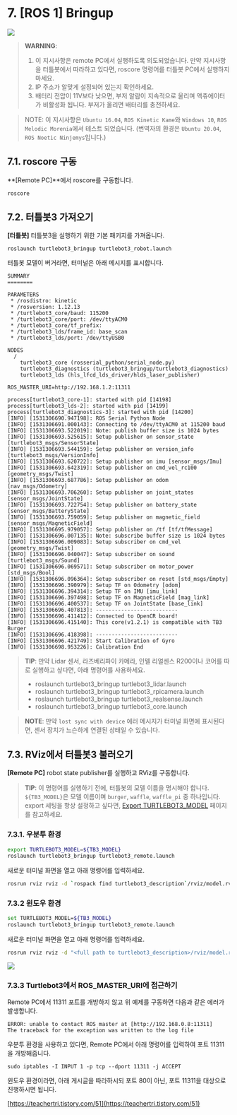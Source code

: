 # 7. [ROS 1] Bringup
![](https://emanual.robotis.com/assets/images/platform/turtlebot3/software/remote_pc_and_turtlebot.png)
> **WARNING**:
>
> 1. 이 지시사항은 remote PC에서 실행하도록 의도되었습니다. 만약 지시사항을 터틀봇에서 따라하고 있다면, roscore 명령어를 터틀봇 PC에서 실행하지 마세요.
> 1. IP 주소가 알맞게 설정되어 있는지 확인하세요.
> 1. 배터리 전압이 11V보다 낮으면, 부저 알람이 지속적으로 울리며 액츄에이터가 비활성화 됩니다. 부저가 울리면 배터리를 충전하세요.

> NOTE: 이 지시사항은 `Ubuntu 16.04`, `ROS Kinetic Kame`와 `Windows 10`, `ROS Melodic Morenia`에서 테스트 되었습니다.
(번역자의 환경은 `Ubuntu 20.04`, `ROS Noetic Ninjemys`입니다.)

## 7.1. roscore 구동

**\[Remote PC\]**에서 roscore를 구동합니다.

```sh
roscore
```


## 7.2. 터틀봇3 가져오기
**\[터틀봇\]** 터틀봇3을 실행하기 위한 기본 패키지를 가져옵니다.
```
roslaunch turtlebot3_bringup turtlebot3_robot.launch
```
터틀봇 모델이 버거라면, 터미널은 아래 메시지를 표시합니다.
```
SUMMARY
========

PARAMETERS
 * /rosdistro: kinetic
 * /rosversion: 1.12.13
 * /turtlebot3_core/baud: 115200
 * /turtlebot3_core/port: /dev/ttyACM0
 * /turtlebot3_core/tf_prefix: 
 * /turtlebot3_lds/frame_id: base_scan
 * /turtlebot3_lds/port: /dev/ttyUSB0

NODES
  /
    turtlebot3_core (rosserial_python/serial_node.py)
    turtlebot3_diagnostics (turtlebot3_bringup/turtlebot3_diagnostics)
    turtlebot3_lds (hls_lfcd_lds_driver/hlds_laser_publisher)

ROS_MASTER_URI=http://192.168.1.2:11311

process[turtlebot3_core-1]: started with pid [14198]
process[turtlebot3_lds-2]: started with pid [14199]
process[turtlebot3_diagnostics-3]: started with pid [14200]
[INFO] [1531306690.947198]: ROS Serial Python Node
[INFO] [1531306691.000143]: Connecting to /dev/ttyACM0 at 115200 baud
[INFO] [1531306693.522019]: Note: publish buffer size is 1024 bytes
[INFO] [1531306693.525615]: Setup publisher on sensor_state [turtlebot3_msgs/SensorState]
[INFO] [1531306693.544159]: Setup publisher on version_info [turtlebot3_msgs/VersionInfo]
[INFO] [1531306693.620722]: Setup publisher on imu [sensor_msgs/Imu]
[INFO] [1531306693.642319]: Setup publisher on cmd_vel_rc100 [geometry_msgs/Twist]
[INFO] [1531306693.687786]: Setup publisher on odom [nav_msgs/Odometry]
[INFO] [1531306693.706260]: Setup publisher on joint_states [sensor_msgs/JointState]
[INFO] [1531306693.722754]: Setup publisher on battery_state [sensor_msgs/BatteryState]
[INFO] [1531306693.759059]: Setup publisher on magnetic_field [sensor_msgs/MagneticField]
[INFO] [1531306695.979057]: Setup publisher on /tf [tf/tfMessage]
[INFO] [1531306696.007135]: Note: subscribe buffer size is 1024 bytes
[INFO] [1531306696.009083]: Setup subscriber on cmd_vel [geometry_msgs/Twist]
[INFO] [1531306696.040047]: Setup subscriber on sound [turtlebot3_msgs/Sound]
[INFO] [1531306696.069571]: Setup subscriber on motor_power [std_msgs/Bool]
[INFO] [1531306696.096364]: Setup subscriber on reset [std_msgs/Empty]
[INFO] [1531306696.390979]: Setup TF on Odometry [odom]
[INFO] [1531306696.394314]: Setup TF on IMU [imu_link]
[INFO] [1531306696.397498]: Setup TF on MagneticField [mag_link]
[INFO] [1531306696.400537]: Setup TF on JointState [base_link]
[INFO] [1531306696.407813]: --------------------------
[INFO] [1531306696.411412]: Connected to OpenCR board!
[INFO] [1531306696.415140]: This core(v1.2.1) is compatible with TB3 Burger
[INFO] [1531306696.418398]: --------------------------
[INFO] [1531306696.421749]: Start Calibration of Gyro
[INFO] [1531306698.953226]: Calibration End
```

> **TIP**: 만약 Lidar 센서, 라즈베리파이 카메라, 인텔 리얼센스 R200이나 코어를 따로 실행하고 싶다면, 아래 명령어를 사용하세요.
> - roslaunch turtlebot3_bringup turtlebot3_lidar.launch
> - roslaunch turtlebot3_bringup turtlebot3_rpicamera.launch
> - roslaunch turtlebot3_bringup turtlebot3_realsense.launch
> - roslaunch turtlebot3_bringup turtlebot3_core.launch

> **NOTE**: 만약 `lost sync with device` 에러 메시지가 터미널 화면에 표시된다면, 센서 장치가 느슨하게 연결된 상태일 수 있습니다.

## 7.3. RViz에서 터틀봇3 불러오기
**[Remote PC]** robot state publisher를 실행하고 RViz를 구동합니다.
> **TIP**: 이 명령어를 실행하기 전에, 터틀봇의 모델 이름을 명시해야 합니다. `${TB3_MODEL}`은 모델 이름이며 `burger`, `waffle`, `waffle_pi` 중 하나입니다. export 세팅을 항상 설정하고 싶다면, [Export TURTLEBOT3_MODEL](https://emanual.robotis.com/docs/en/platform/turtlebot3/export_turtlebot3_model) 페이지를 참고하세요.

### 7.3.1. 우분투 환경
```sh
export TURTLEBOT3_MODEL=${TB3_MODEL}
roslaunch turtlebot3_bringup turtlebot3_remote.launch
```
새로운 터미널 화면을 열고 아래 명령어를 입력하세요.
```sh
rosrun rviz rviz -d `rospack find turtlebot3_description`/rviz/model.rviz
```

### 7.3.2 윈도우 환경
```sh
set TURTLEBOT3_MODEL=${TB3_MODEL}
roslaunch turtlebot3_bringup turtlebot3_remote.launch
```
새로운 터미널 화면을 열고 아래 명령어를 입력하세요.
```sh
rosrun rviz rviz -d "<full path to turtlebot3_description>/rviz/model.rviz"
```

![](https://emanual.robotis.com/assets/images/platform/turtlebot3/bringup/run_rviz.jpg)

### 7.3.3 Turtlebot3에서 ROS\_MASTER\_URI에 접근하기

Remote PC에서 11311 포트를 개방하지 않고 위 예제를 구동하면 다음과 같은 에러가 발생합니다.

```
ERROR: unable to contact ROS master at [http://192.168.0.8:11311]
The traceback for the exception was written to the log file
```

우분투 환경을 사용하고 있다면, Remote PC에서 아래 명령어를 입력하여 포트 11311을 개방해줍니다.

```
sudo iptables -I INPUT 1 -p tcp --dport 11311 -j ACCEPT
```

윈도우 환경이라면, 아래 게시글을 따라하시되 포트 80이 아닌, 포트 11311을 대상으로 진행하시면 됩니다.

[https://teachertri.tistory.com/51](https://teachertri.tistory.com/51)